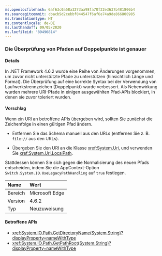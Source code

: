 ```yaml
---
ms.openlocfilehash: 6af63c0a58a3273aa98fa70f22e3637b481806b4
ms.sourcegitcommit: cbacb5d2cebbf044547f6af6e74a9de866800985
ms.translationtype: HT
ms.contentlocale: de-DE
ms.lasthandoff: 09/05/2020
ms.locfileid: "89496814"
---
```

### <a name="path-colon-checks-are-stricter"></a>Die Überprüfung von Pfaden auf Doppelpunkte ist genauer

#### <a name="details"></a>Details

In .NET Framework 4.6.2 wurde eine Reihe von Änderungen vorgenommen, um zuvor nicht unterstützte Pfade zu unterstützen (hinsichtlich Länge und Format). Die Überprüfung auf eine korrekte Syntax bei der Verwendung von Laufwerkstrennzeichen (Doppelpunkt) wurde verbessert. Als Nebenwirkung wurden mehrere URI-Pfade in einigen ausgewählten Pfad-APIs blockiert, in denen sie zuvor toleriert wurden.

#### <a name="suggestion"></a>Vorschlag

Wenn ein URI an betroffene APIs übergeben wird, sollten Sie zunächst die Zeichenfolge in einen gültigen Pfad ändern.

- Entfernen Sie das Schema manuell aus den URLs (entfernen Sie z. B. `file://` aus den URLs).

- Übergeben Sie den URI an die Klasse <xref:System.Uri>, und verwenden Sie <xref:System.Uri.LocalPath>.

Stattdessen können Sie sich gegen die Normalisierung des neuen Pfads entscheiden, indem Sie die AppContext-Option `Switch.System.IO.UseLegacyPathHandling` auf `true` festlegen.

| Name    | Wert       |
|:--------|:------------|
| Bereich   | Microsoft Edge        |
| Version | 4.6.2       |
| Typ    | Neuzuweisung |

#### <a name="affected-apis"></a>Betroffene APIs

- <xref:System.IO.Path.GetDirectoryName(System.String)?displayProperty=nameWithType>
- <xref:System.IO.Path.GetPathRoot(System.String)?displayProperty=nameWithType>
